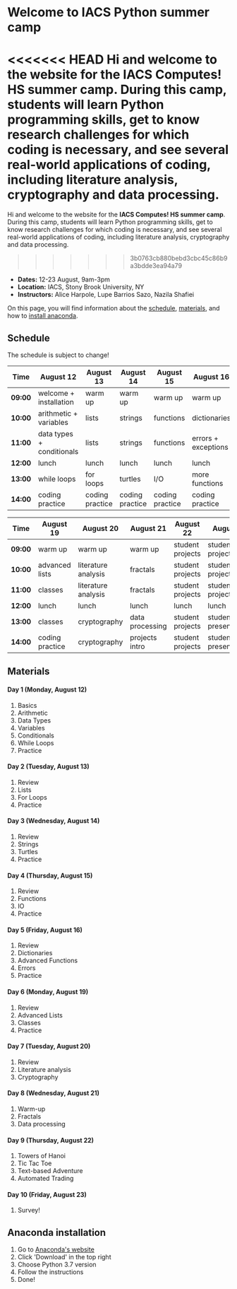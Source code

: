 # Welcome to IACS Python summer camp

<<<<<<< HEAD
Hi and welcome to the website for the **IACS Computes! HS summer camp**. During this camp, students will learn Python programming skills, get to know research challenges for which coding is necessary, and see several real-world applications of coding, including literature analysis, cryptography and data processing.
=======
Hi and welcome to the website for the **IACS Computes! HS summer camp**. During this camp, students will learn Python programming skills, get to know research challenges for which coding is necessary, and see several real-world applications of coding, including literature analysis, cryptography and data processing.
>>>>>>> 3b0763cb880bebd3cbc45c86b9a3bdde3ea94a79

- **Dates:** 12-23 August, 9am-3pm
- **Location:** IACS, Stony Brook University, NY
- **Instructors:** Alice Harpole, Lupe Barrios Sazo, Nazila Shafiei

On this page, you will find information about the [schedule](#schedule), [materials](#materials), and how to [install anaconda](#anaconda-installation).


## Schedule

The schedule is subject to change!

Time | August 12 | August 13 | August 14 | August 15 | August 16
---------- | ---------- | ---------- | ---------- | ---------- | ----------
**09:00** | welcome + installation | warm up | warm up | warm up | warm up
**10:00** | arithmetic + variables | lists | strings | functions | dictionaries
**11:00** | data types + conditionals | lists | strings | functions | errors + exceptions
**12:00** | lunch | lunch | lunch | lunch | lunch
**13:00** | while loops | for loops | turtles | I/O | more functions
**14:00** | coding practice | coding practice | coding practice | coding practice | coding practice

Time | August 19 | August 20 | August 21 | August 22 | August 23
---------- | ---------- | ---------- | ---------- | ---------- | ----------
**09:00** | warm up | warm up | warm up | student projects | student projects
**10:00** | advanced lists | literature analysis | fractals | student projects | student projects
**11:00** | classes | literature analysis | fractals | student projects | student projects
**12:00** | lunch | lunch | lunch | lunch | lunch
**13:00** | classes | cryptography | data processing | student projects | student presentations
**14:00** | coding practice | cryptography | projects intro | student projects | student presentations


## Materials
#### Day 1 (Monday, August 12)
1. Basics
2. Arithmetic
3. Data Types
4. Variables
5. Conditionals
6. While Loops
7. Practice

#### Day 2 (Tuesday, August 13)
1. Review
2. Lists
3. For Loops
4. Practice

#### Day 3 (Wednesday, August 14)
1. Review
1. Strings
2. Turtles
7. Practice

#### Day 4 (Thursday, August 15)
1. Review
1. Functions
2. IO
7. Practice

#### Day 5 (Friday, August 16)
1. Review
1. Dictionaries
2. Advanced Functions
3. Errors
7. Practice

#### Day 6 (Monday, August 19)
1. Review
1. Advanced Lists
2. Classes
3. Practice

#### Day 7 (Tuesday, August 20)
1. Review
1. Literature analysis
1. Cryptography

#### Day 8 (Wednesday, August 21)
1. Warm-up
2. Fractals
1. Data processing

#### Day 9 (Thursday, August 22)
1. Towers of Hanoi
2. Tic Tac Toe
3. Text-based Adventure
4. Automated Trading

#### Day 10 (Friday, August 23)
1. Survey!

## Anaconda installation

1. Go to [Anaconda's website](https://www.anaconda.com/)
2. Click 'Download' in the top right
3. Choose Python 3.7 version
4. Follow the instructions
5. Done!

